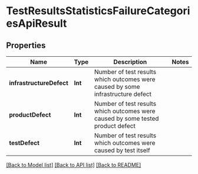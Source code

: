 # TestResultsStatisticsFailureCategoriesApiResult

## Properties
Name | Type | Description | Notes
------------ | ------------- | ------------- | -------------
**infrastructureDefect** | **Int** | Number of test results which outcomes were caused by some infrastructure defect | 
**productDefect** | **Int** | Number of test results which outcomes were caused by some tested product defect | 
**testDefect** | **Int** | Number of test results which outcomes were caused by test itself | 

[[Back to Model list]](../README.md#documentation-for-models) [[Back to API list]](../README.md#documentation-for-api-endpoints) [[Back to README]](../README.md)



